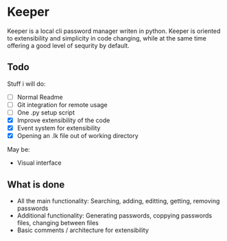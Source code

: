 # Keeper

Keeper is a local cli password manager writen in python. Keeper is oriented to extensibility and simplicity in code changing, while at the same time offering a good level of sequrity by default. 
## Todo

Stuff i will do: 

- [ ]  Normal Readme
- [ ]  Git integration for remote usage
- [ ]  One .py setup script
- [x]  Improve extensibility of the code
- [x]  Event system for extensibility
- [x]  Opening an .lk file out of working directory

May be:

- Visual interface
## What is done

- All the main functionality: Searching, adding, editting, getting, removing passwords 
- Additional functionality: Generating passwords, coppying passwords files, changing between files
- Basic comments / architecture for extensibility
